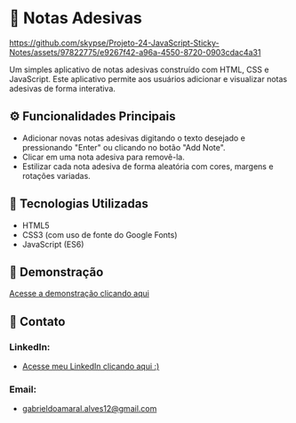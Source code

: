 # 📝 Notas Adesivas

https://github.com/skypse/Projeto-24-JavaScript-Sticky-Notes/assets/97822775/e9267f42-a96a-4550-8720-0903cdac4a31

Um simples aplicativo de notas adesivas construído com HTML, CSS e JavaScript. Este aplicativo permite aos usuários adicionar e visualizar notas adesivas de forma interativa.

## ⚙️ Funcionalidades Principais

- Adicionar novas notas adesivas digitando o texto desejado e pressionando "Enter" ou clicando no botão "Add Note".
- Clicar em uma nota adesiva para removê-la.
- Estilizar cada nota adesiva de forma aleatória com cores, margens e rotações variadas.

## 🚀 Tecnologias Utilizadas

- HTML5
- CSS3 (com uso de fonte do Google Fonts)
- JavaScript (ES6)

## 🔗 Demonstração

[Acesse a demonstração clicando aqui](https://skypse.github.io/Projeto-24-JavaScript-Sticky-Notes/)

## 📧 Contato

### LinkedIn:
- [Acesse meu LinkedIn clicando aqui :)](https://www.linkedin.com/in/gabriel-do-amaral-alves-3a1055236/)

### Email:
- gabrieldoamaral.alves12@gmail.com
